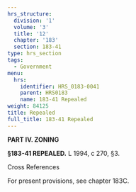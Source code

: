 ```yaml
---
hrs_structure:
  division: '1'
  volume: '3'
  title: '12'
  chapter: '183'
  section: 183-41
type: hrs_section
tags:
  - Government
menu:
  hrs:
    identifier: HRS_0183-0041
    parent: HRS0183
    name: 183-41 Repealed
weight: 84125
title: Repealed
full_title: 183-41 Repealed
---
```

**PART IV. ZONING**

**§183-41 REPEALED.** L 1994, c 270, §3.

Cross References

For present provisions, see chapter 183C.